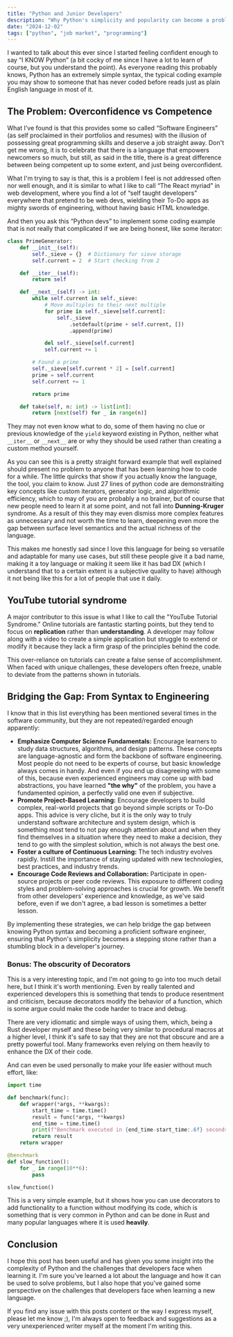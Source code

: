 ```yaml
---
title: "Python and Junior Developers"
description: "Why Python's simplicity and popularity can become a problem at times"
date: "2024-12-02"
tags: ["python", "job market", "programming"]
---
```


I wanted to talk about this ever since I started feeling confident enough to say “I KNOW Python” (a
bit cocky of me since I have a lot to learn of course, but you understand the point). As everyone
reading this probably knows, Python has an extremely simple syntax, the typical coding example you
may show to someone that has never coded before reads just as plain English language in most of it.

## The Problem: Overconfidence vs Competence

What I’ve found is that this provides some so called “Software Engineers” (as self proclaimed in
their portfolios and resumes) with the illusion of possessing great programming skills and deserve a
job straight away. Don't get me wrong, it is to celebrate that there is a language that empowers
newcomers so much, but still, as said in the title, there is a great difference between being
competent up to some extent, and just being overconfident.

What I'm trying to say is that, this is a problem I feel is not addressed often nor well enough, and
it is similar to what I like to call “The React myriad” in web development, where you find a lot of
“self taught developers” everywhere that pretend to be web devs, wielding their To-Do apps as mighty
swords of engineering, without having basic HTML knowledge.

And then you ask this “Python devs” to implement some coding example that is not really that
complicated if we are being honest, like some iterator:

```python
class PrimeGenerator:
    def __init__(self):
        self._sieve = {}  # Dictionary for sieve storage
        self.current = 2  # Start checking from 2

    def __iter__(self):
        return self

    def __next__(self) -> int:
        while self.current in self._sieve:
            # Move multiples to their next multiple
            for prime in self._sieve[self.current]:
                self._sieve
                    .setdefault(prime + self.current, [])
                    .append(prime)

            del self._sieve[self.current]
            self.current += 1

        # Found a prime
        self._sieve[self.current * 2] = [self.current]
        prime = self.current
        self.current += 1

        return prime

    def take(self, n: int) -> list[int]:
        return [next(self) for _ in range(n)]
```

They may not even know what to do, some of them having no clue or previous knowledge of the `yield`
keyword existing in Python, neither what `__iter__` or `__next__` are or why they should be used
rather than creating a custom method yourself.

As you can see this is a pretty straight forward example that well explained should present no
problem to anyone that has been learning how to code for a while. The little quircks that show if
you actually know the language, the tool, you claim to know. Just 27 lines of python code are
demonstraiting key concepts like custom iterators, generator logic, and algorithmic efficiency,
which to may of you are probably a no brainer, but of course that new people need to learn it at
some point, and not fall into **Dunning-Kruger** syndrome. As a result of this they may even dismiss
more complex features as unnecessary and not worth the time to learn, deepening even more the gap
between surface level semantics and the actual richness of the language.

This makes me honestly sad since I love this language for being so versatile and adaptable for many
use cases, but still these people give it a bad name, making it a toy language or making it seem
like it has bad DX (which I understand that to a certain extent is a subjective quality to have)
although it not being like this for a lot of people that use it daily.

## YouTube tutorial syndrome

A major contributor to this issue is what I like to call the "YouTube Tutorial Syndrome." Online
tutorials are fantastic starting points, but they tend to focus on **replication** rather than
**understanding**. A developer may follow along with a video to create a simple application but
struggle to extend or modify it because they lack a firm grasp of the principles behind the code.

This over-reliance on tutorials can create a false sense of accomplishment. When faced with unique
challenges, these developers often freeze, unable to deviate from the patterns shown in tutorials.

## Bridging the Gap: From Syntax to Engineering

I know that in this list everything has been mentioned several times in the software community, but
they are not repeated/regarded enough apparently:

- **Emphasize Computer Science Fundamentals:** Encourage learners to study data structures,
  algorithms, and design patterns. These concepts are language-agnostic and form the backbone of
  software engineering. Most people do not need to be experts of course, but basic knowledge always
  comes in handy. And even if you end up disagreeing with some of this, because even experienced
  engineers may come up with bad abstractions, you have learned **"the why"** of the problem, you
  have a fundamented opinion, a perfectly valid one even if subjective.
- **Promote Project-Based Learning:** Encourage developers to build complex, real-world projects
  that go beyond simple scripts or To-Do apps. This advice is very cliche, but it is the only way to
  truly understand software architecture and system design, which is something most tend to not pay
  enough attention about and when they find themselves in a situation where they need to make a
  decision, they tend to go with the simplest solution, which is not always the best one.
- **Foster a culture of Continuous Learning:** The tech industry evolves rapidly. Instill the
  importance of staying updated with new technologies, best practices, and industry trends.
- **Encourage Code Reviews and Collaboration:** Participate in open-source projects or peer code
  reviews. This exposure to different coding styles and problem-solving approaches is crucial for
  growth. We benefit from other developers' experience and knowledge, as we've said before, even if
  we don't agree, a bad lesson is sometimes a better lesson.

By implementing these strategies, we can help bridge the gap between knowing Python syntax and
becoming a proficient software engineer, ensuring that Python's simplicity becomes a stepping stone
rather than a stumbling block in a developer's journey.

### Bonus: The obscurity of Decorators

This is a very interesting topic, and I'm not going to go into too much detail here, but I think
it's worth mentioning. Even by really talented and experienced developers this is something that
tends to produce resentment and criticism, because decorators modify the behavior of a function,
which is some argue could make the code harder to trace and debug.

There are very idiomatic and simple ways of using them, which, being a Rust developer myself and
these being very similar to procedural macros at a higher level, I think it's safe to say that they
are not that obscure and are a pretty powerful tool. Many frameworks even relying on them heavily to
enhance the DX of their code.

And can even be used personally to make your life easier without much effort, like:

```python
import time

def benchmark(func):
    def wrapper(*args, **kwargs):
        start_time = time.time()
        result = func(*args, **kwargs)
        end_time = time.time()
        print(f"Benchmark executed in {end_time-start_time:.6f} seconds.")
        return result
    return wrapper

@benchmark
def slow_function():
    for _ in range(10**6):
        pass

slow_function()
```

This is a very simple example, but it shows how you can use decorators to add functionality to a
function without modifying its code, which is something that is very common in Python and can be
done in Rust and many popular languages where it is used **heavily**.

## Conclusion

I hope this post has been useful and has given you some insight into the complexity of Python and
the challenges that developers face when learning it. I'm sure you've learned a lot about the
language and how it can be used to solve problems, but I also hope that you've gained some
perspective on the challenges that developers face when learning a new language.

If you find any issue with this posts content or the way I express myself, please let me know ;),
I'm always open to feedback and suggestions as a very unexperienced writer myself at the moment I'm
writing this.
